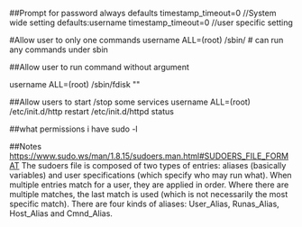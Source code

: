 ##Prompt for password always
defaults timestamp_timeout=0 //System wide setting
defaults:username timestamp_timeout=0 //user specific setting

#Allow user to only one commands
username ALL=(root) /sbin/ # can run any commands under sbin

##Allow user to run command without argument

username ALL=(root) /sbin/fdisk ""

##Allow users to start /stop some services
username ALL=(root) /etc/init.d/http restart /etc/init.d/httpd status

##what permissions i have
sudo -l

##Notes
https://www.sudo.ws/man/1.8.15/sudoers.man.html#SUDOERS_FILE_FORMAT
The sudoers file is composed of two types of entries: aliases (basically variables) and user specifications (which specify who may run what).
When multiple entries match for a user, they are applied in order. Where there are multiple matches, the last match is used (which is not necessarily the most specific match).
There are four kinds of aliases: User_Alias, Runas_Alias, Host_Alias and Cmnd_Alias.
